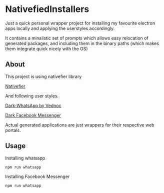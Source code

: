 # NativefiedInstallers

Just a quick personal wrapper project for installing my favourite electron apps locally and applying the userstyles accordingly.

It contains a minalistic set of prompts which allows easy relocation of generated packages, and including them in the binary paths (which makes them integrate quick nicely with the OS)

## About
This project is using nativefier library

[Nativefier](https://github.com/jiahaog/nativefier)

And following user styles.

[Dark-WhatsApp by Vednoc](https://userstyles.org/styles/142096)

[Dark Facebook Messenger](https://userstyles.org/styles/173705)

Actual generated applications are just wrappers for their respective web portals.

## Usage

Installing whatsapp
```bash
npm run whatsapp
```

Installing Facebook Messenger
```bash
npm run whatsapp
```

